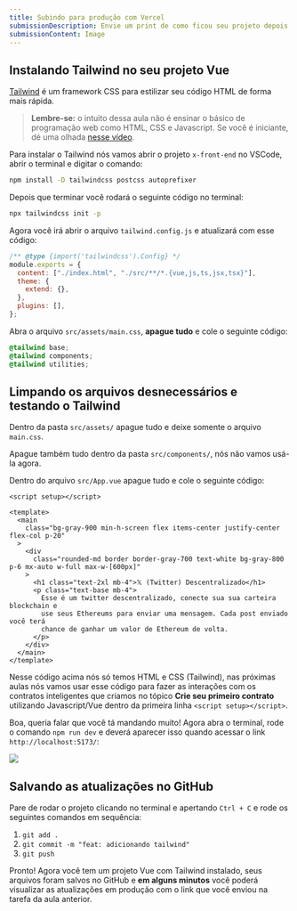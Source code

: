 ```yaml
---
title: Subindo para produção com Vercel
submissionDescription: Envie um print de como ficou seu projeto depois de rodar o comando 'npm run dev' e acessar o link 'http://localhost:5173/'.
submissionContent: Image
---
```


## Instalando Tailwind no seu projeto Vue

[Tailwind](https://tailwindcss.com/?utm_source=menthor) é um framework CSS para estilizar seu código HTML de forma mais rápida.

> **Lembre-se:** o intuito dessa aula não é ensinar o básico de programação web como HTML, CSS e Javascript. Se você é iniciante, dé uma olhada [nesse vídeo](https://www.youtube.com/watch?v=B4FU3NFRTDw).

Para instalar o Tailwind nós vamos abrir o projeto `x-front-end` no VSCode, abrir o terminal e digitar o comando:

```bash
npm install -D tailwindcss postcss autoprefixer
```

Depois que terminar você rodará o seguinte código no terminal:

```bash
npx tailwindcss init -p
```

Agora você irá abrir o arquivo `tailwind.config.js` e atualizará com esse código:

```js [tailwind.config.js]{3}
/** @type {import('tailwindcss').Config} */
module.exports = {
  content: ["./index.html", "./src/**/*.{vue,js,ts,jsx,tsx}"],
  theme: {
    extend: {},
  },
  plugins: [],
};

```

Abra o arquivo `src/assets/main.css`, **apague tudo** e cole o seguinte código:

```css [src/assets/main.css]
@tailwind base;
@tailwind components;
@tailwind utilities;
```

## Limpando os arquivos desnecessários e testando o Tailwind

Dentro da pasta `src/assets/` apague tudo e deixe somente o arquivo `main.css`.

Apague também tudo dentro da pasta `src/components/`, nós não vamos usá-la agora.

Dentro do arquivo `src/App.vue` apague tudo e cole o seguinte código:

```vue [src/App.vue]
<script setup></script>

<template>
  <main
    class="bg-gray-900 min-h-screen flex items-center justify-center flex-col p-20"
  >
    <div
      class="rounded-md border border-gray-700 text-white bg-gray-800 p-6 mx-auto w-full max-w-[600px]"
    >
      <h1 class="text-2xl mb-4">𝕏 (Twitter) Descentralizado</h1>
      <p class="text-base mb-4">
        Esse é um twitter descentralizado, conecte sua sua carteira blockchain e
        use seus Ethereums para enviar uma mensagem. Cada post enviado você terá
        chance de ganhar um valor de Ethereum de volta.
      </p>
    </div>
  </main>
</template>
```

Nesse código acima nós só temos HTML e CSS (Tailwind), nas próximas aulas nós vamos usar esse código para fazer as interações com os contratos inteligentes que criamos no tópico **Crie seu primeiro contrato** utilizando Javascript/Vue dentro da primeira linha `<script setup></script>`.

Boa, queria falar que você tá mandando muito! Agora abra o terminal, rode o comando `npm run dev` e deverá aparecer isso quando acessar o link `http://localhost:5173/`:

![](https://raw.githubusercontent.com/menthorlabs/courses/main/images/2023-09-02-17-38-04.png)

## Salvando as atualizações no GitHub

Pare de rodar o projeto clicando no terminal e apertando `Ctrl + C` e rode os seguintes comandos em sequência:

1. `git add .`
2. `git commit -m "feat: adicionando tailwind"`
3. `git push`

Pronto! Agora você tem um projeto Vue com Tailwind instalado, seus arquivos foram salvos no GitHub e **em alguns minutos** você poderá visualizar as atualizações em produção com o link que você enviou na tarefa da aula anterior.

